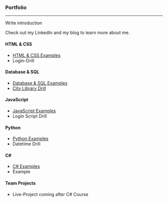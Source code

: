 ### Portfolio
***

Write introduction

Check out my LinkedIn and my blog to learn more about me.

#### HTML & CSS
* [HTML & CSS  Examples](/Portfolio/HTML-CSS)
* Login-Drill

#### Database & SQL
* [Database & SQL Examples](/Portfolio/Database-SQL)
* [City Library Drill](/Portfolio/Database-SQL/City-Library-Drill)

#### JavaScript
* [JavaScript Examples](/Portfolio/JavaScript)
* Login Script Drill

#### Python
* [Python Examples](/Portfolio/Python)
* Datetime Drill

#### C#  
* [C# Examples](/Portfolio/C#)
* Example

#### Team Projects
* Live-Project coming after C# Course
